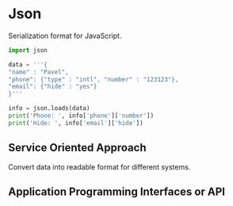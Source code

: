 # Json
Serialization format for JavaScript.

```python
import json

data = '''{
"name" : "Pavel",
"phone": {"type" : "intl", "number" : "123123"},
"email": {"hide" : "yes"}
}'''

info = json.loads(data)
print('Phone: ', info['phone']['number'])
print('Hide: ', info['email']['hide'])
```

## Service Oriented Approach
Convert data into readable format for different systems.


## Application Programming Interfaces or API
